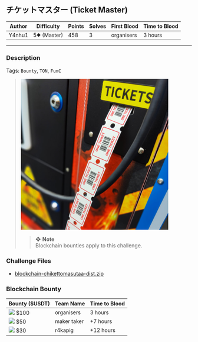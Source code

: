 ## チケットマスター (Ticket Master)

| Author | Difficulty  | Points | Solves | First Blood | Time to Blood |
| ------ | ----------- | ------ | ------ | ----------- | ------------- |
| Y4nhu1 | 5⯁ (Master) | 458    | 3      | organisers  | 3 hours       |

---

### Description

Tags: `Bounty`, `TON`, `FunC`

<blockquote>

<img src="image.jpg" width=400>

> ❖ **Note**  
> Blockchain bounties apply to this challenge.

</blockquote>

### Challenge Files

- [blockchain-chikettomasutaa-dist.zip](dist)

### Blockchain Bounty

| Bounty ($USDT)                                                | Team Name   | Time to Blood |
| ------------------------------------------------------------- | ----------- | ------------- |
| <img src="https://files.catbox.moe/743j1s.png" width=20> $100 | organisers  | 3 hours       |
| <img src="https://files.catbox.moe/kkkzfk.png" width=20> $50  | maker taker | +7 hours      |
| <img src="https://files.catbox.moe/3dry0l.png" width=20> $30  | r4kapig     | +12 hours     |
